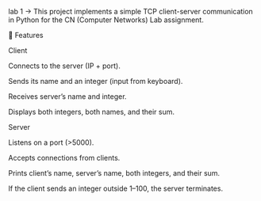 lab 1 ->
This project implements a simple TCP client-server communication in Python for the CN (Computer Networks) Lab assignment.

📌 Features

Client

Connects to the server (IP + port).

Sends its name and an integer (input from keyboard).

Receives server’s name and integer.

Displays both integers, both names, and their sum.



Server

Listens on a port (>5000).

Accepts connections from clients.

Prints client’s name, server’s name, both integers, and their sum.

If the client sends an integer outside 1–100, the server terminates.

